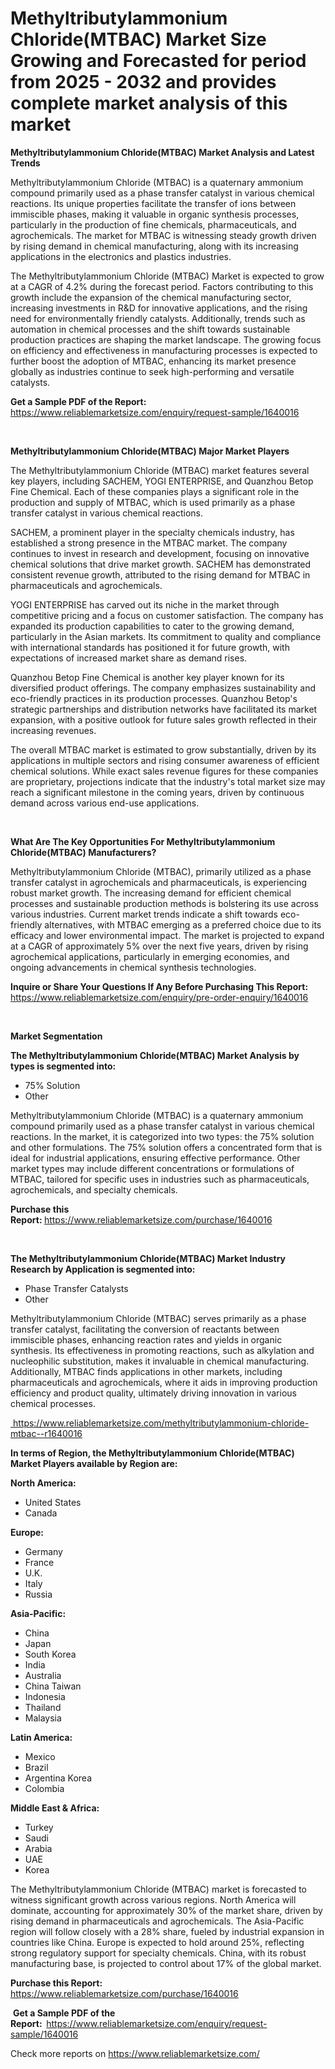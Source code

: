 <p><h1>Methyltributylammonium Chloride(MTBAC) Market Size Growing and Forecasted for period from 2025 - 2032 and provides complete market analysis of this market</h1></p><p><strong>Methyltributylammonium Chloride(MTBAC) Market Analysis and Latest Trends</strong></p>
<p><p>Methyltributylammonium Chloride (MTBAC) is a quaternary ammonium compound primarily used as a phase transfer catalyst in various chemical reactions. Its unique properties facilitate the transfer of ions between immiscible phases, making it valuable in organic synthesis processes, particularly in the production of fine chemicals, pharmaceuticals, and agrochemicals. The market for MTBAC is witnessing steady growth driven by rising demand in chemical manufacturing, along with its increasing applications in the electronics and plastics industries.</p><p>The Methyltributylammonium Chloride (MTBAC) Market is expected to grow at a CAGR of 4.2% during the forecast period. Factors contributing to this growth include the expansion of the chemical manufacturing sector, increasing investments in R&D for innovative applications, and the rising need for environmentally friendly catalysts. Additionally, trends such as automation in chemical processes and the shift towards sustainable production practices are shaping the market landscape. The growing focus on efficiency and effectiveness in manufacturing processes is expected to further boost the adoption of MTBAC, enhancing its market presence globally as industries continue to seek high-performing and versatile catalysts.</p></p>
<p><strong>Get a Sample PDF of the Report:&nbsp;</strong> <a href="https://www.reliablemarketsize.com/enquiry/request-sample/1640016?utm_campaign=2804&utm_medium=2&utm_source=Github&utm_content=ia&utm_term=02042025&utm_id=methyltributylammonium-chloridemtbac">https://www.reliablemarketsize.com/enquiry/request-sample/1640016</a></p>
<p>&nbsp;</p>
<p><strong>Methyltributylammonium Chloride(MTBAC) Major Market Players</strong></p>
<p><p>The Methyltributylammonium Chloride (MTBAC) market features several key players, including SACHEM, YOGI ENTERPRISE, and Quanzhou Betop Fine Chemical. Each of these companies plays a significant role in the production and supply of MTBAC, which is used primarily as a phase transfer catalyst in various chemical reactions.</p><p>SACHEM, a prominent player in the specialty chemicals industry, has established a strong presence in the MTBAC market. The company continues to invest in research and development, focusing on innovative chemical solutions that drive market growth. SACHEM has demonstrated consistent revenue growth, attributed to the rising demand for MTBAC in pharmaceuticals and agrochemicals.</p><p>YOGI ENTERPRISE has carved out its niche in the market through competitive pricing and a focus on customer satisfaction. The company has expanded its production capabilities to cater to the growing demand, particularly in the Asian markets. Its commitment to quality and compliance with international standards has positioned it for future growth, with expectations of increased market share as demand rises.</p><p>Quanzhou Betop Fine Chemical is another key player known for its diversified product offerings. The company emphasizes sustainability and eco-friendly practices in its production processes. Quanzhou Betop's strategic partnerships and distribution networks have facilitated its market expansion, with a positive outlook for future sales growth reflected in their increasing revenues.</p><p>The overall MTBAC market is estimated to grow substantially, driven by its applications in multiple sectors and rising consumer awareness of efficient chemical solutions. While exact sales revenue figures for these companies are proprietary, projections indicate that the industry's total market size may reach a significant milestone in the coming years, driven by continuous demand across various end-use applications.</p></p>
<p>&nbsp;</p>
<p><strong>What Are The Key Opportunities For Methyltributylammonium Chloride(MTBAC) Manufacturers?</strong></p>
<p><p>Methyltributylammonium Chloride (MTBAC), primarily utilized as a phase transfer catalyst in agrochemicals and pharmaceuticals, is experiencing robust market growth. The increasing demand for efficient chemical processes and sustainable production methods is bolstering its use across various industries. Current market trends indicate a shift towards eco-friendly alternatives, with MTBAC emerging as a preferred choice due to its efficacy and lower environmental impact. The market is projected to expand at a CAGR of approximately 5% over the next five years, driven by rising agrochemical applications, particularly in emerging economies, and ongoing advancements in chemical synthesis technologies.</p></p>
<p><strong>Inquire or Share Your Questions If Any Before Purchasing This Report:</strong> <a href="https://www.reliablemarketsize.com/enquiry/pre-order-enquiry/1640016?utm_campaign=2804&utm_medium=2&utm_source=Github&utm_content=ia&utm_term=02042025&utm_id=methyltributylammonium-chloridemtbac">https://www.reliablemarketsize.com/enquiry/pre-order-enquiry/1640016</a></p>
<p>&nbsp;</p>
<p><strong>Market Segmentation</strong></p>
<p><strong>The Methyltributylammonium Chloride(MTBAC) Market Analysis by types is segmented into:</strong></p>
<p><ul><li>75% Solution</li><li>Other</li></ul></p>
<p><p>Methyltributylammonium Chloride (MTBAC) is a quaternary ammonium compound primarily used as a phase transfer catalyst in various chemical reactions. In the market, it is categorized into two types: the 75% solution and other formulations. The 75% solution offers a concentrated form that is ideal for industrial applications, ensuring effective performance. Other market types may include different concentrations or formulations of MTBAC, tailored for specific uses in industries such as pharmaceuticals, agrochemicals, and specialty chemicals.</p></p>
<p><strong>Purchase this Report:&nbsp;</strong><a href="https://www.reliablemarketsize.com/purchase/1640016?utm_campaign=2804&utm_medium=2&utm_source=Github&utm_content=ia&utm_term=02042025&utm_id=methyltributylammonium-chloridemtbac">https://www.reliablemarketsize.com/purchase/1640016</a></p>
<p>&nbsp;</p>
<p><strong>The Methyltributylammonium Chloride(MTBAC) Market Industry Research by Application is segmented into:</strong></p>
<p><ul><li>Phase Transfer Catalysts</li><li>Other</li></ul></p>
<p><p>Methyltributylammonium Chloride (MTBAC) serves primarily as a phase transfer catalyst, facilitating the conversion of reactants between immiscible phases, enhancing reaction rates and yields in organic synthesis. Its effectiveness in promoting reactions, such as alkylation and nucleophilic substitution, makes it invaluable in chemical manufacturing. Additionally, MTBAC finds applications in other markets, including pharmaceuticals and agrochemicals, where it aids in improving production efficiency and product quality, ultimately driving innovation in various chemical processes.</p></p>
<p><a href="https://www.reliablemarketsize.com/methyltributylammonium-chloride-mtbac--r1640016?utm_campaign=2804&utm_medium=2&utm_source=Github&utm_content=ia&utm_term=02042025&utm_id=methyltributylammonium-chloridemtbac">&nbsp;https://www.reliablemarketsize.com/methyltributylammonium-chloride-mtbac--r1640016</a></p>
<p><strong>In terms of Region, the Methyltributylammonium Chloride(MTBAC) Market Players available by Region are:</strong></p>
<p>
    <p> <strong> North America: </strong>
        <ul>
            <li>United States</li>
            <li>Canada</li>
        </ul>
        </p> 
    <p> <strong> Europe: </strong>
        <ul>
            <li>Germany</li>
            <li>France</li>
            <li>U.K.</li>
            <li>Italy</li>
            <li>Russia</li>
        </ul>
        </p> 
    <p> <strong> Asia-Pacific: </strong>
        <ul>
            <li>China</li>
            <li>Japan</li>
            <li>South Korea</li>
            <li>India</li>
            <li>Australia</li>
            <li>China Taiwan</li>
            <li>Indonesia</li>
            <li>Thailand</li>
            <li>Malaysia</li>
        </ul>
        </p> 
    <p> <strong> Latin America: </strong>
        <ul>
            <li>Mexico</li>
            <li>Brazil</li>
            <li>Argentina Korea</li>
            <li>Colombia</li>
        </ul>
        </p> 
    <p> <strong> Middle East & Africa: </strong>
        <ul>
            <li>Turkey</li>
            <li>Saudi</li>
            <li>Arabia</li>
            <li>UAE</li>
            <li>Korea</li>
        </ul>
    </p>
    </p>
<p><p>The Methyltributylammonium Chloride (MTBAC) market is forecasted to witness significant growth across various regions. North America will dominate, accounting for approximately 30% of the market share, driven by rising demand in pharmaceuticals and agrochemicals. The Asia-Pacific region will follow closely with a 28% share, fueled by industrial expansion in countries like China. Europe is expected to hold around 25%, reflecting strong regulatory support for specialty chemicals. China, with its robust manufacturing base, is projected to control about 17% of the global market.</p></p>
<p><strong>Purchase this Report: </strong><a href="https://www.reliablemarketsize.com/purchase/1640016?utm_campaign=2804&utm_medium=2&utm_source=Github&utm_content=ia&utm_term=02042025&utm_id=methyltributylammonium-chloridemtbac">https://www.reliablemarketsize.com/purchase/1640016</a></p>
<p>&nbsp;<strong>Get a Sample PDF of the Report:&nbsp;&nbsp;</strong><a href="https://www.reliablemarketsize.com/enquiry/request-sample/1640016?utm_campaign=2804&utm_medium=2&utm_source=Github&utm_content=ia&utm_term=02042025&utm_id=methyltributylammonium-chloridemtbac">https://www.reliablemarketsize.com/enquiry/request-sample/1640016</a></p>
<p><strong></strong></p>
<p>Check more reports on <a href="https://www.reliablemarketsize.com/?utm_campaign=2804&utm_medium=2&utm_source=Github&utm_content=ia&utm_term=02042025&utm_id=methyltributylammonium-chloridemtbac">https://www.reliablemarketsize.com/</a></p>